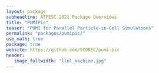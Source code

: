 ```yaml
---
layout: package
subheadline: ATPESC 2021 Package Overviews
title: "PUMIPic"
teaser: "PUMI for Parallel Particle-in-Cell Simulations"
permalink: "packages/pumipic/"
use_math: true
package: true
website: https://github.com/SCOREC/pumi-pic
header:
   image_fullwidth: "llnl_machine.jpg"
---
```

